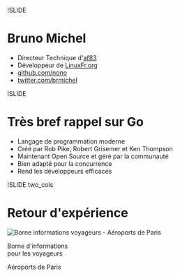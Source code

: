 !SLIDE
# Bruno Michel #

* Directeur Technique d'[af83](http://dev.af83.com)
* Développeur de [LinuxFr.org](http://linuxfr.org/)
* [github.com/nono](https://github.com/nono)
* [twitter.com/brmichel](https://twitter.com/brmichel)

!SLIDE
# Très bref rappel sur Go #

* Langage de programmation moderne
* Créé par Rob Pike, Robert Grisemer et Ken Thompson
* Maintenant Open Source et géré par la communauté
* Bien adapté pour la concurrence
* Rend les développeurs efficaces

!SLIDE two_cols
# Retour d'expérience #

![Borne informations voyageurs - Aéroports de Paris](ADP_borne.jpg)

Borne d'informations  
pour les voyageurs

Aéroports de Paris
